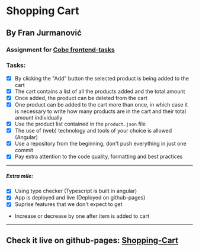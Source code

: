 # Shopping Cart
## By Fran Jurmanović
### Assignment for [Cobe frontend-tasks]( https://github.com/cobeisfresh/frontend-tasks/tree/shopping-cart )

### Tasks:

- [x]  By clicking the "Add" button the selected product is being added to the cart 
- [x]  The cart contains a list of all the products added and the total amount 
- [x]  Once added, the product can be deleted from the cart 
- [x]  One product can be added to the cart more than once, in which case it is necessary to write how many products are in the cart and their total amount individually 
- [x]  Use the product list contained in the ``` product.json ``` file 
- [x]  The use of (web) technology and tools of your choice is allowed (Angular)
- [x]  Use a repository from the beginning, don't push everything in just one commit 
- [x]  Pay extra attention to the code quality, formatting and best practices 

____

##### Extra mile:

- [x]  Using type checker (Typescript is built in angular)
- [x]  App is deployed and live (Deployed on github-pages) 
- [x]  Suprise features that we don't expect to get
  + Increase or decrease by one after item is added to cart

____

## Check it live on github-pages: [Shopping-Cart](https://yurma.wtf/shopping-cart)

